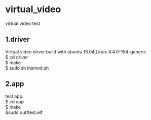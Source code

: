 # virtual_video
virtual video test

## 1.driver</br>
Virtual video driver.build with ubuntu 16.04,Linux 4.4.0-154-generic</br>
$ cd driver</br>
$ make</br>
$ sudo sh insmod.sh</br>
## 2.app</br>
test app.</br>
$ cd app</br>
$ make</br>
$sudo out/test.elf</br>

